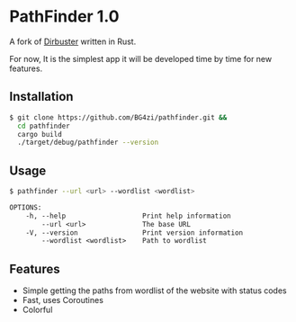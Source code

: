 # PathFinder 1.0

A fork of [Dirbuster](https://www.kali.org/tools/dirbuster/) written in Rust.

For now, It is the simplest app it will be developed time by time for new features.

## Installation
```bash
$ git clone https://github.com/BG4zi/pathfinder.git &&
  cd pathfinder
  cargo build
  ./target/debug/pathfinder --version
```

## Usage
```bash
$ pathfinder --url <url> --wordlist <wordlist>	
```

```txt
OPTIONS:
    -h, --help                   Print help information
        --url <url>              The base URL
    -V, --version                Print version information
        --wordlist <wordlist>    Path to wordlist
```

## Features
- Simple getting the paths from wordlist of the website with status codes
- Fast, uses Coroutines
- Colorful
